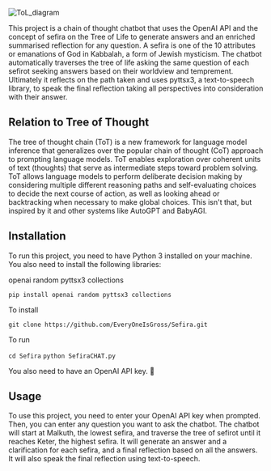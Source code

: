 ![ToL_diagram](https://github.com/EveryOneIsGross/Sefira/assets/23621140/12184a14-3629-4887-ace3-f40268e97dbf)

This project is a chain of thought chatbot that uses the OpenAI API and the concept of sefira on the Tree of Life to generate answers and an enriched summarised reflection for any question. A sefira is one of the 10 attributes or emanations of God in Kabbalah, a form of Jewish mysticism. The chatbot automatically traverses the tree of life asking the same question of each sefirot seeking answers based on their worldview and temprement. Ultimately it reflects on the path taken and uses pyttsx3, a text-to-speech library, to speak the final reflection taking all perspectives into consideration with their answer.

## Relation to Tree of Thought

The tree of thought chain (ToT) is a new framework for language model inference that generalizes over the popular chain of thought (CoT) approach to prompting language models. ToT enables exploration over coherent units of text (thoughts) that serve as intermediate steps toward problem solving. ToT allows language models to perform deliberate decision making by considering multiple different reasoning paths and self-evaluating choices to decide the next course of action, as well as looking ahead or backtracking when necessary to make global choices. This isn't that, but inspired by it and other systems like AutoGPT and BabyAGI.

## Installation

To run this project, you need to have Python 3 installed on your machine. You also need to install the following libraries:

openai
random
pyttsx3
collections

  `pip install openai random pyttsx3 collections`
  
  To install
  
  `git clone https://github.com/EveryOneIsGross/Sefira.git`
  
  To run
  
  `cd Sefira`
  `python SefiraCHAT.py`

You also need to have an OpenAI API key. 💅

## Usage

To use this project, you need to enter your OpenAI API key when prompted. Then, you can enter any question you want to ask the chatbot. The chatbot will start at Malkuth, the lowest sefira, and traverse the tree of sefirot until it reaches Keter, the highest sefira. It will generate an answer and a clarification for each sefira, and a final reflection based on all the answers. It will also speak the final reflection using text-to-speech.
